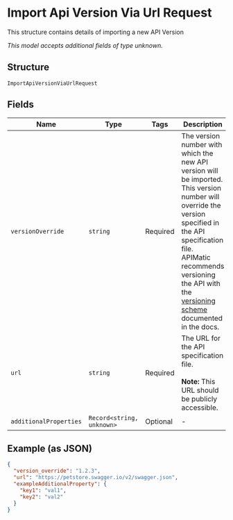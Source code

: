 
# Import Api Version Via Url Request

This structure contains details of importing a new API Version

*This model accepts additional fields of type unknown.*

## Structure

`ImportApiVersionViaUrlRequest`

## Fields

| Name | Type | Tags | Description |
|  --- | --- | --- | --- |
| `versionOverride` | `string` | Required | The version number with which the new API version will be imported. This version number will override the version specified in the API specification file.<br>APIMatic recommends versioning the API with the [versioning scheme](https://docs.apimatic.io/define-apis/basic-settings/#version) documented in the docs. |
| `url` | `string` | Required | The URL for the API specification file.<br><br>**Note:** This URL should be publicly accessible. |
| `additionalProperties` | `Record<string, unknown>` | Optional | - |

## Example (as JSON)

```json
{
  "version_override": "1.2.3",
  "url": "https://petstore.swagger.io/v2/swagger.json",
  "exampleAdditionalProperty": {
    "key1": "val1",
    "key2": "val2"
  }
}
```

